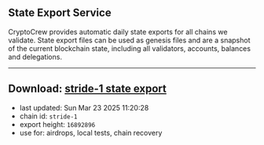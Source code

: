 ## State Export Service
CryptoCrew provides automatic daily state exports for all chains we validate. State export files can be used as genesis files and are a snapshot of the current blockchain state, including all validators, accounts, balances and delegations.

---
**Download: [stride-1 state export](https://dl-eu2.ccvalidators.com/SERVICE/stride/stride-1_export_16892896.json)**
---

- last updated: Sun Mar 23 2025 11:20:28
- chain id: `stride-1`
- export height: `16892896`
- use for: airdrops, local tests, chain recovery
